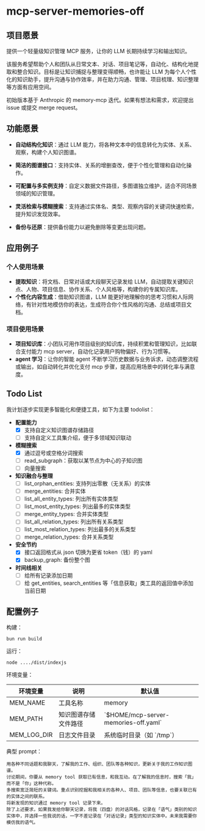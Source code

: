 # mcp-server-memories-off

## 项目愿景

提供一个轻量级知识管理 MCP 服务，让你的 LLM 长期持续学习和输出知识。

该服务希望帮助个人和团队从日常文本、对话、项目笔记等，自动化、结构化地提取和整合知识。目标是让知识捕捉与整理变得顺畅，也许能让 LLM 为每个人个性化的知识助手，提升沟通与协作效率，并在助力沟通、管理、项目梳理、知识整理等方面有应用空间。

初始版本基于 Anthropic 的 memory-mcp 迭代。如果有想法和需求，欢迎提出 issue 或提交 merge request。

## 功能愿景

- **自动结构化知识**：通过 LLM 能力，将各种文本中的信息转化为实体、关系、观察，构建个人知识图谱。

- **简洁的图谱接口**：支持实体、关系的增删查改，便于个性化管理和自动化操作。

- **可配置与多实例支持**：自定义数据文件路径，多图谱独立维护，适合不同场景领域的知识管理。

- **灵活检索与模糊搜索**：支持通过实体名、类型、观察内容的关键词快速检索，提升知识发现效率。

- **备份与还原**：提供备份能力以避免删除等变更出现问题。

## 应用例子

### 个人使用场景

- **提取知识**：将文档、日常对话或大段聊天记录发给 LLM，自动提取关键知识点、人物、项目信息、协作关系、个人风格等，构建你的专属知识库。
- **个性化内容生成**：借助知识图谱，LLM 能更好地理解你的思考习惯和人际网络，有针对性地模仿你的表达，生成符合你个性风格的沟通、总结或项目文档。

### 项目使用场景

- **项目知识库**：小团队可用作项目级别的知识库，持续积累和管理知识，比如联合支付能力 mcp server，自动化记录用户购物偏好、行为习惯等。
- **agent 学习**：让你的智能 agent 不断学习历史数据与业务诉求，动态调整流程或输出，如自动转化并优化支付 mcp 步骤，提高应用场景中的转化率与满意度。

## Todo List

我计划逐步实现更多智能化和便捷工具，如下为主要 todolist：

- **配置能力**
  - [x] 支持自定义知识图谱存储路径
  - [ ] 支持自定义工具集介绍，便于多领域知识联动

- **模糊搜索**
  - [x] 通过逗号或空格分词搜索
  - [ ] read_subgraph：获取以某节点为中心的子知识图
  - [ ] 向量搜索

- **知识融合与整理**
  - [ ] list_orphan_entities: 支持列出零散（无关系）的实体
  - [ ] merge_entities: 合并实体
  - [ ] list_all_entity_types: 列出所有实体类型
  - [ ] list_most_entity_types: 列出最多的实体类型
  - [ ] merge_entity_types: 合并实体类型
  - [ ] list_all_relation_types: 列出所有关系类型
  - [ ] list_most_relation_types: 列出最多的关系类型
  - [ ] merge_relation_types: 合并关系类型

- **安全节约**
  - [x] 接口返回格式从 json 切换为更省 token（钱）的 yaml
  - [x] backup_graph: 备份整个图

- **时间线相关**
  - [ ] 给所有记录添加日期
  - [ ] 给 get_entities, search_entities 等「信息获取」类工具的返回值中添加当前日期

## 配置例子

构建：

`bun run build`

运行：

`node ..../dist/indexjs`

环境变量：

| 环境变量      | 说明                         | 默认值                                      |
|---------------|------------------------------|---------------------------------------------|
| MEM_NAME      | 工具名称                     | memory                                      |
| MEM_PATH      | 知识图谱存储文件路径         | \`$HOME/mcp-server-memories-off.yaml\`      |
| MEM_LOG_DIR   | 日志文件目录                 | 系统临时目录（如 \`/tmp\`）                 |

典型 prompt：

```plain
用各种不同话题和我聊天，了解我的工作、组织、团队等各种知识，更新关于我的工作知识图谱。
讨论期间，你要从 memory tool 获取已有信息，和我互动。在了解我的信息时，搜索「我」而不是「你」这种代称。
多搜索宽泛简短的关键词。重点识别挖掘和我相关的各种人、项目、团队等信息，也要关联已有的实体之间的联系。
将新发现的知识通过 memory tool 记录下来。
除了上述要求，如果我发给你聊天记录，将我（四盘）的对话风格，记录在「语气」类别的知识实体中，并选择一些我说的话，一字不差记录在「对话记录」类型的知识实体中。未来我需要你模仿我的语气。
```

